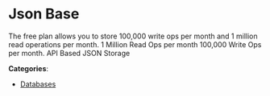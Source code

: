 # Json Base


The free plan allows you to store 100,000 write ops per month and 1 million read operations per month. 1 Million Read Ops per month 100,000 Write Ops per month. API Based JSON Storage



**Categories**:
- [Databases](https://github.com/apis-list/apis-list#databases)




